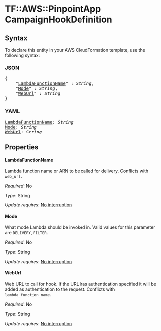 # TF::AWS::PinpointApp CampaignHookDefinition

## Syntax

To declare this entity in your AWS CloudFormation template, use the following syntax:

### JSON

<pre>
{
    "<a href="#lambdafunctionname" title="LambdaFunctionName">LambdaFunctionName</a>" : <i>String</i>,
    "<a href="#mode" title="Mode">Mode</a>" : <i>String</i>,
    "<a href="#weburl" title="WebUrl">WebUrl</a>" : <i>String</i>
}
</pre>

### YAML

<pre>
<a href="#lambdafunctionname" title="LambdaFunctionName">LambdaFunctionName</a>: <i>String</i>
<a href="#mode" title="Mode">Mode</a>: <i>String</i>
<a href="#weburl" title="WebUrl">WebUrl</a>: <i>String</i>
</pre>

## Properties

#### LambdaFunctionName

Lambda function name or ARN to be called for delivery. Conflicts with `web_url`.

_Required_: No

_Type_: String

_Update requires_: [No interruption](https://docs.aws.amazon.com/AWSCloudFormation/latest/UserGuide/using-cfn-updating-stacks-update-behaviors.html#update-no-interrupt)

#### Mode

What mode Lambda should be invoked in. Valid values for this parameter are `DELIVERY`, `FILTER`.

_Required_: No

_Type_: String

_Update requires_: [No interruption](https://docs.aws.amazon.com/AWSCloudFormation/latest/UserGuide/using-cfn-updating-stacks-update-behaviors.html#update-no-interrupt)

#### WebUrl

Web URL to call for hook. If the URL has authentication specified it will be added as authentication to the request. Conflicts with `lambda_function_name`.

_Required_: No

_Type_: String

_Update requires_: [No interruption](https://docs.aws.amazon.com/AWSCloudFormation/latest/UserGuide/using-cfn-updating-stacks-update-behaviors.html#update-no-interrupt)

